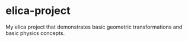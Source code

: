 elica-project
=============

My elica project that demonstrates basic geometric transformations and basic physics concepts.